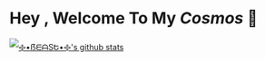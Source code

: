 # Hey , Welcome To My <i>Cosmos</i> 👋


<a href="https://github.com/beastzx18">

 <img align="center" src="https://github-readme-stats.vercel.app/api?username=beastzx18&show_icons=true&theme=light&line_height=27" alt="࿇•ẞᗴᗩSԵ•࿇'s github stats"/>

</a>
